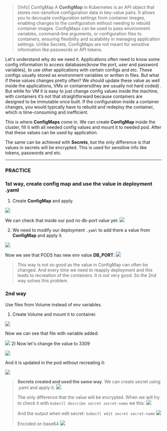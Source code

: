 

>[!info] ConfigMap
>A **ConfigMap** in Kubernetes is an API object that stores non-sensitive configuration data in key-value pairs. It allows you to decouple configuration settings from container images, enabling changes to the configuration without needing to rebuild container images. ConfigMaps can be used to pass environment variables, command-line arguments, or configuration files to containers, ensuring flexibility and scalability in managing application settings. Unlike Secrets, ConfigMaps are not meant for sensitive information like passwords or API tokens.


Let's understand why do we need it.
Applications often need to know some config information to access databases(know the port, user and password variables), to use other applications with certain configs and etc. These configs usually stored as environment variables or written in files. But what if these values changes pretty often? We should update these value as well inside the applications, VMs or containers(they are usually not hard coded) . But while for VM it is easy to just change config values inside the machine, with containers it’s not that straightforward because containers are designed to be immutable once built.
If the configuration inside a container changes, you would typically have to rebuild and redeploy the container, which is time-consuming and inefficient.

This is where **ConfigMaps** come in. We can create **ConfigMap** inside the cluster, fill it with all needed config values and mount it to needed pod.
After that these values can be used by application.

The same can be achieved with **Secrets**, but the only difference is that values in secrets will be encrypted. This is used for sensitive info like tokens, passwords and etc.

---

### PRACTICE

### 1st way, create config map and use the value in deployment .yaml

1) Create **ConfigMap** and apply.

![](Attachments/Pasted%20image%2020241006053735.png)

We can check that inside our pod no db-port value yet:
![](Attachments/Pasted%20image%2020241006054247.png)

2)  We need to modify our deployment `.yaml` to add there a value from **ConfigMap** and apply it.

![](Attachments/Pasted%20image%2020241006055051.png)

Now we see that PODS has new env value **DB_PORT**: 
![](Attachments/Pasted%20image%2020241006055127.png)

>This way is not so good as the value in ConfigMap can often be changed. And every time we need to reapply deployment and this leads to recreation of the containers. It is not very good. So the 2nd way solves this problem.

### 2nd way

Use files from Volume instead of env variables.

1) Create Volume and mount it to container.

![](Attachments/Pasted%20image%2020241006061521.png)

Now we can see that file with variable added:

![](Attachments/Pasted%20image%2020241006061658.png)
2)  Now let's change the value to 3309

![](Attachments/Pasted%20image%2020241006062022.png)

And it is updated in the pod without recreating it: 

![](Attachments/Pasted%20image%2020241006062103.png)


>**Secrets created and used the same way**. We can create secret using .yaml and apply it. 
>![](Attachments/Pasted%20image%2020241006065503.png)
>
>The only difference that the value will be encrypted. When we will try to check it with `kubectl describe secret secret-name` we this:
> ![](Attachments/Pasted%20image%2020241006063959.png)
> 
> And the output when edit secret: `kubectl edit secret secret-name`
> ![](Attachments/Pasted%20image%2020241006064548.png)
> 
> Encoded on base64
> ![](Attachments/Pasted%20image%2020241006065331.png)



